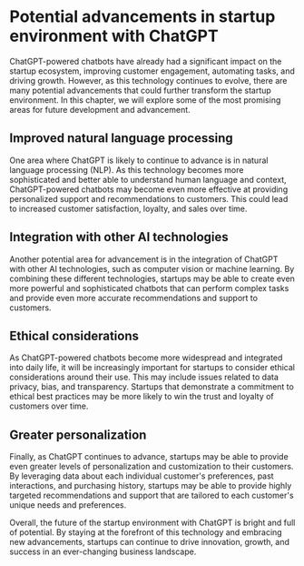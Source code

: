 Potential advancements in startup environment with ChatGPT
=================================================================================================================

ChatGPT-powered chatbots have already had a significant impact on the startup ecosystem, improving customer engagement, automating tasks, and driving growth. However, as this technology continues to evolve, there are many potential advancements that could further transform the startup environment. In this chapter, we will explore some of the most promising areas for future development and advancement.

Improved natural language processing
------------------------------------

One area where ChatGPT is likely to continue to advance is in natural language processing (NLP). As this technology becomes more sophisticated and better able to understand human language and context, ChatGPT-powered chatbots may become even more effective at providing personalized support and recommendations to customers. This could lead to increased customer satisfaction, loyalty, and sales over time.

Integration with other AI technologies
--------------------------------------

Another potential area for advancement is in the integration of ChatGPT with other AI technologies, such as computer vision or machine learning. By combining these different technologies, startups may be able to create even more powerful and sophisticated chatbots that can perform complex tasks and provide even more accurate recommendations and support to customers.

Ethical considerations
----------------------

As ChatGPT-powered chatbots become more widespread and integrated into daily life, it will be increasingly important for startups to consider ethical considerations around their use. This may include issues related to data privacy, bias, and transparency. Startups that demonstrate a commitment to ethical best practices may be more likely to win the trust and loyalty of customers over time.

Greater personalization
-----------------------

Finally, as ChatGPT continues to advance, startups may be able to provide even greater levels of personalization and customization to their customers. By leveraging data about each individual customer's preferences, past interactions, and purchasing history, startups may be able to provide highly targeted recommendations and support that are tailored to each customer's unique needs and preferences.

Overall, the future of the startup environment with ChatGPT is bright and full of potential. By staying at the forefront of this technology and embracing new advancements, startups can continue to drive innovation, growth, and success in an ever-changing business landscape.
